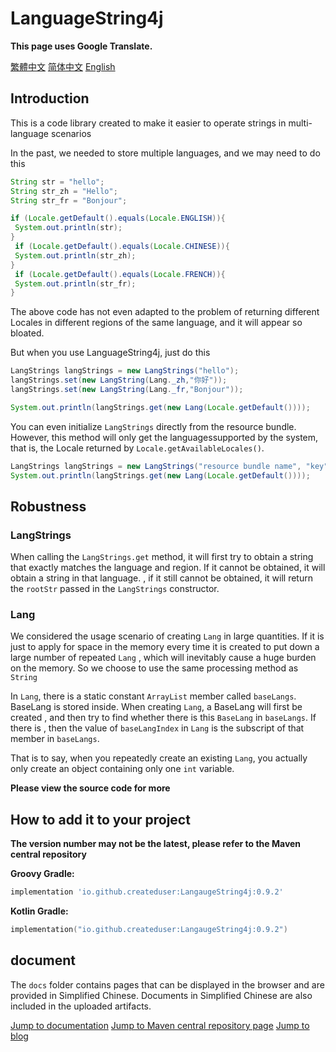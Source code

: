 # LanguageString4j
**This page uses Google Translate.**

[繁體中文](README_zh.md) [简体中文](README_zh_cn.md) [English](README.md)
## Introduction
<p>This is a code library created to make it easier to operate strings in multi-language scenarios</p>
In the past, we needed to store multiple languages, and we may need to do this

```java
String str = "hello";
String str_zh = "Hello";
String str_fr = "Bonjour";

if (Locale.getDefault().equals(Locale.ENGLISH)){
 System.out.println(str);
}
 if (Locale.getDefault().equals(Locale.CHINESE)){
 System.out.println(str_zh);
}
 if (Locale.getDefault().equals(Locale.FRENCH)){
 System.out.println(str_fr);
}
```
The above code has not even adapted to the problem of returning different Locales in different regions of the same language, and it will appear so bloated.

But when you use LanguageString4j, just do this
```java
LangStrings langStrings = new LangStrings("hello");
langStrings.set(new LangString(Lang._zh,"你好"));
langStrings.set(new LangString(Lang._fr,"Bonjour"));

System.out.println(langStrings.get(new Lang(Locale.getDefault())));
```
You can even initialize `LangStrings` directly from the resource bundle. However, this method will only get the languages ​​supported by the system, that is, the Locale returned by `Locale.getAvailableLocales()`.
```java
LangStrings langStrings = new LangStrings("resource bundle name", "key");
System.out.println(langStrings.get(new Lang(Locale.getDefault())));
```
## Robustness
### LangStrings
When calling the `LangStrings.get` method, it will first try to obtain a string that exactly matches the language and region. If it cannot be obtained, it will obtain a string in that language.
, if it still cannot be obtained, it will return the `rootStr` passed in the `LangStrings` constructor.

### Lang

We considered the usage scenario of creating `Lang` in large quantities. If it is just to apply for space in the memory every time it is created to put down a large number of repeated `Lang`
, which will inevitably cause a huge burden on the memory. So we choose to use the same processing method as `String`

In `Lang`, there is a static constant `ArrayList` member called `baseLangs`. BaseLang is stored inside. When creating `Lang`, a BaseLang will first be created
, and then try to find whether there is this `BaseLang` in `baseLangs`. If there is
, then the value of `baseLangIndex` in `Lang` is the subscript of that member in `baseLangs`.

That is to say, when you repeatedly create an existing `Lang`, you actually only create an object containing only one `int` variable.

**Please view the source code for more**

## How to add it to your project
**The version number may not be the latest, please refer to the Maven central repository**

**Groovy Gradle:**
```groovy
implementation 'io.github.createduser:LangaugeString4j:0.9.2'
```

**Kotlin Gradle:**
```kotlin
implementation("io.github.createduser:LangaugeString4j:0.9.2")
```
## document
The `docs` folder contains pages that can be displayed in the browser and are provided in Simplified Chinese. Documents in Simplified Chinese are also included in the uploaded artifacts.

[Jump to documentation](docs/index.html)
[Jump to Maven central repository page](https://central.sonatype.com/artifact/io.github.createduser/LangaugeString4j/overview)
[Jump to blog](https://userrrrr.cn/)